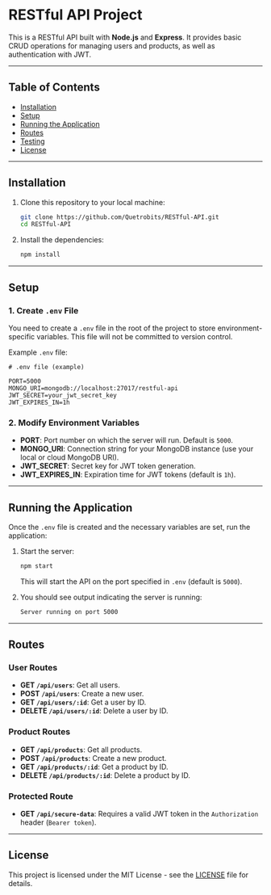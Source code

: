 # RESTful API Project

This is a RESTful API built with **Node.js** and **Express**. It provides basic CRUD operations for managing users and products, as well as authentication with JWT.

---

## Table of Contents
- [Installation](#installation)
- [Setup](#setup)
- [Running the Application](#running-the-application)
- [Routes](#routes)
- [Testing](#testing)
- [License](#license)

---

## Installation

1. Clone this repository to your local machine:
   ```bash
   git clone https://github.com/Quetrobits/RESTful-API.git
   cd RESTful-API
   ```

2. Install the dependencies:
   ```bash
   npm install
   ```

---

## Setup

### 1. Create `.env` File

You need to create a `.env` file in the root of the project to store environment-specific variables. This file will not be committed to version control.

Example `.env` file:
```env
# .env file (example)

PORT=5000
MONGO_URI=mongodb://localhost:27017/restful-api
JWT_SECRET=your_jwt_secret_key
JWT_EXPIRES_IN=1h
```

### 2. Modify Environment Variables
- **PORT**: Port number on which the server will run. Default is `5000`.
- **MONGO_URI**: Connection string for your MongoDB instance (use your local or cloud MongoDB URI).
- **JWT_SECRET**: Secret key for JWT token generation.
- **JWT_EXPIRES_IN**: Expiration time for JWT tokens (default is `1h`).

---

## Running the Application

Once the `.env` file is created and the necessary variables are set, run the application:

1. Start the server:
   ```bash
   npm start
   ```

   This will start the API on the port specified in `.env` (default is `5000`).

2. You should see output indicating the server is running:
   ```bash
   Server running on port 5000
   ```

---

## Routes

### User Routes
- **GET `/api/users`**: Get all users.
- **POST `/api/users`**: Create a new user.
- **GET `/api/users/:id`**: Get a user by ID.
- **DELETE `/api/users/:id`**: Delete a user by ID.

### Product Routes
- **GET `/api/products`**: Get all products.
- **POST `/api/products`**: Create a new product.
- **GET `/api/products/:id`**: Get a product by ID.
- **DELETE `/api/products/:id`**: Delete a product by ID.

### Protected Route
- **GET `/api/secure-data`**: Requires a valid JWT token in the `Authorization` header (`Bearer token`).

---

## License

This project is licensed under the MIT License - see the [LICENSE](LICENSE) file for details.
